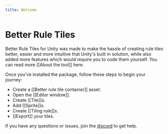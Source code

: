```yaml
---
title: Welcome
---
```

# Better Rule Tiles

Better Rule Tiles for Unity was made to make the hassle of creating rule tiles better, easier and more intuitive that Unity's built in solution, while also added more features which would require you to code them yourself. You can read more [[About the tool]] here.

Once you've installed the package, follow these steps to begin your journey:
- Create a [[Better rule tile container]] asset.
- Open the [[Editor window]].
- Create [[Tile]]s.
- Add [[Sprite]]s.
- Create [[Tiling rule]]s.
- [[Export]] your tiles.

If you have any questions or issues, join the [discord](https://discord.gg/DKpbVKk) to get help.